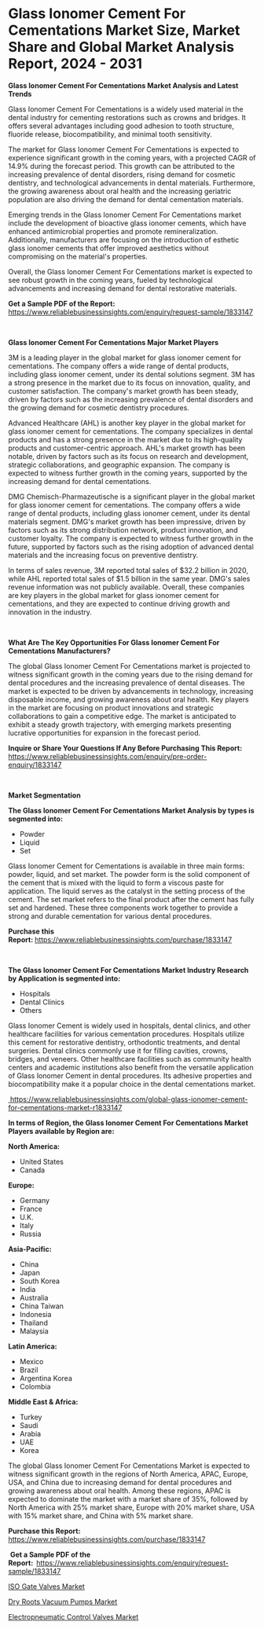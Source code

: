 <p><h1>Glass Ionomer Cement For Cementations Market Size, Market Share and Global Market Analysis Report, 2024 - 2031</h1></p><p><strong>Glass Ionomer Cement For Cementations Market Analysis and Latest Trends</strong></p>
<p><p>Glass Ionomer Cement For Cementations is a widely used material in the dental industry for cementing restorations such as crowns and bridges. It offers several advantages including good adhesion to tooth structure, fluoride release, biocompatibility, and minimal tooth sensitivity. </p><p>The market for Glass Ionomer Cement For Cementations is expected to experience significant growth in the coming years, with a projected CAGR of 14.9% during the forecast period. This growth can be attributed to the increasing prevalence of dental disorders, rising demand for cosmetic dentistry, and technological advancements in dental materials. Furthermore, the growing awareness about oral health and the increasing geriatric population are also driving the demand for dental cementation materials.</p><p>Emerging trends in the Glass Ionomer Cement For Cementations market include the development of bioactive glass ionomer cements, which have enhanced antimicrobial properties and promote remineralization. Additionally, manufacturers are focusing on the introduction of esthetic glass ionomer cements that offer improved aesthetics without compromising on the material's properties.</p><p>Overall, the Glass Ionomer Cement For Cementations market is expected to see robust growth in the coming years, fueled by technological advancements and increasing demand for dental restorative materials.</p></p>
<p><strong>Get a Sample PDF of the Report:&nbsp;</strong> <a href="https://www.reliablebusinessinsights.com/enquiry/request-sample/1833147">https://www.reliablebusinessinsights.com/enquiry/request-sample/1833147</a></p>
<p>&nbsp;</p>
<p><strong>Glass Ionomer Cement For Cementations Major Market Players</strong></p>
<p><p>3M is a leading player in the global market for glass ionomer cement for cementations. The company offers a wide range of dental products, including glass ionomer cement, under its dental solutions segment. 3M has a strong presence in the market due to its focus on innovation, quality, and customer satisfaction. The company's market growth has been steady, driven by factors such as the increasing prevalence of dental disorders and the growing demand for cosmetic dentistry procedures.</p><p>Advanced Healthcare (AHL) is another key player in the global market for glass ionomer cement for cementations. The company specializes in dental products and has a strong presence in the market due to its high-quality products and customer-centric approach. AHL's market growth has been notable, driven by factors such as its focus on research and development, strategic collaborations, and geographic expansion. The company is expected to witness further growth in the coming years, supported by the increasing demand for dental cementations.</p><p>DMG Chemisch-Pharmazeutische is a significant player in the global market for glass ionomer cement for cementations. The company offers a wide range of dental products, including glass ionomer cement, under its dental materials segment. DMG's market growth has been impressive, driven by factors such as its strong distribution network, product innovation, and customer loyalty. The company is expected to witness further growth in the future, supported by factors such as the rising adoption of advanced dental materials and the increasing focus on preventive dentistry.</p><p>In terms of sales revenue, 3M reported total sales of $32.2 billion in 2020, while AHL reported total sales of $1.5 billion in the same year. DMG's sales revenue information was not publicly available. Overall, these companies are key players in the global market for glass ionomer cement for cementations, and they are expected to continue driving growth and innovation in the industry.</p></p>
<p>&nbsp;</p>
<p><strong>What Are The Key Opportunities For Glass Ionomer Cement For Cementations Manufacturers?</strong></p>
<p><p>The global Glass Ionomer Cement For Cementations market is projected to witness significant growth in the coming years due to the rising demand for dental procedures and the increasing prevalence of dental diseases. The market is expected to be driven by advancements in technology, increasing disposable income, and growing awareness about oral health. Key players in the market are focusing on product innovations and strategic collaborations to gain a competitive edge. The market is anticipated to exhibit a steady growth trajectory, with emerging markets presenting lucrative opportunities for expansion in the forecast period.</p></p>
<p><strong>Inquire or Share Your Questions If Any Before Purchasing This Report:</strong> <a href="https://www.reliablebusinessinsights.com/enquiry/pre-order-enquiry/1833147">https://www.reliablebusinessinsights.com/enquiry/pre-order-enquiry/1833147</a></p>
<p>&nbsp;</p>
<p><strong>Market Segmentation</strong></p>
<p><strong>The Glass Ionomer Cement For Cementations Market Analysis by types is segmented into:</strong></p>
<p><ul><li>Powder</li><li>Liquid</li><li>Set</li></ul></p>
<p><p>Glass Ionomer Cement for Cementations is available in three main forms: powder, liquid, and set market. The powder form is the solid component of the cement that is mixed with the liquid to form a viscous paste for application. The liquid serves as the catalyst in the setting process of the cement. The set market refers to the final product after the cement has fully set and hardened. These three components work together to provide a strong and durable cementation for various dental procedures.</p></p>
<p><strong>Purchase this Report:&nbsp;</strong><a href="https://www.reliablebusinessinsights.com/purchase/1833147">https://www.reliablebusinessinsights.com/purchase/1833147</a></p>
<p>&nbsp;</p>
<p><strong>The Glass Ionomer Cement For Cementations Market Industry Research by Application is segmented into:</strong></p>
<p><ul><li>Hospitals</li><li>Dental Clinics</li><li>Others</li></ul></p>
<p><p>Glass Ionomer Cement is widely used in hospitals, dental clinics, and other healthcare facilities for various cementation procedures. Hospitals utilize this cement for restorative dentistry, orthodontic treatments, and dental surgeries. Dental clinics commonly use it for filling cavities, crowns, bridges, and veneers. Other healthcare facilities such as community health centers and academic institutions also benefit from the versatile application of Glass Ionomer Cement in dental procedures. Its adhesive properties and biocompatibility make it a popular choice in the dental cementations market.</p></p>
<p><a href="https://www.reliablebusinessinsights.com/global-glass-ionomer-cement-for-cementations-market-r1833147">&nbsp;https://www.reliablebusinessinsights.com/global-glass-ionomer-cement-for-cementations-market-r1833147</a></p>
<p><strong>In terms of Region, the Glass Ionomer Cement For Cementations Market Players available by Region are:</strong></p>
<p>
    <p> <strong> North America: </strong>
        <ul>
            <li>United States</li>
            <li>Canada</li>
        </ul>
        </p> 
    <p> <strong> Europe: </strong>
        <ul>
            <li>Germany</li>
            <li>France</li>
            <li>U.K.</li>
            <li>Italy</li>
            <li>Russia</li>
        </ul>
        </p> 
    <p> <strong> Asia-Pacific: </strong>
        <ul>
            <li>China</li>
            <li>Japan</li>
            <li>South Korea</li>
            <li>India</li>
            <li>Australia</li>
            <li>China Taiwan</li>
            <li>Indonesia</li>
            <li>Thailand</li>
            <li>Malaysia</li>
        </ul>
        </p> 
    <p> <strong> Latin America: </strong>
        <ul>
            <li>Mexico</li>
            <li>Brazil</li>
            <li>Argentina Korea</li>
            <li>Colombia</li>
        </ul>
        </p> 
    <p> <strong> Middle East & Africa: </strong>
        <ul>
            <li>Turkey</li>
            <li>Saudi</li>
            <li>Arabia</li>
            <li>UAE</li>
            <li>Korea</li>
        </ul>
    </p>
    </p>
<p><p>The global Glass Ionomer Cement For Cementations Market is expected to witness significant growth in the regions of North America, APAC, Europe, USA, and China due to increasing demand for dental procedures and growing awareness about oral health. Among these regions, APAC is expected to dominate the market with a market share of 35%, followed by North America with 25% market share, Europe with 20% market share, USA with 15% market share, and China with 5% market share.</p></p>
<p><strong>Purchase this Report: </strong><a href="https://www.reliablebusinessinsights.com/purchase/1833147">https://www.reliablebusinessinsights.com/purchase/1833147</a></p>
<p>&nbsp;<strong>Get a Sample PDF of the Report:&nbsp;&nbsp;</strong><a href="https://www.reliablebusinessinsights.com/enquiry/request-sample/1833147">https://www.reliablebusinessinsights.com/enquiry/request-sample/1833147</a></p>
<p><strong></strong></p>
<p><p><a href="https://github.com/smithy59/Market-Research-Report-List-1/blob/main/iso-gate-valves-market.md">ISO Gate Valves Market</a></p><p><a href="https://github.com/courtnhaw34343/Market-Research-Report-List-1/blob/main/dry-roots-vacuum-pumps-market.md">Dry Roots Vacuum Pumps Market</a></p><p><a href="https://github.com/jackCarlson644/Market-Research-Report-List-1/blob/main/electropneumatic-control-valves-market.md">Electropneumatic Control Valves Market</a></p></p>